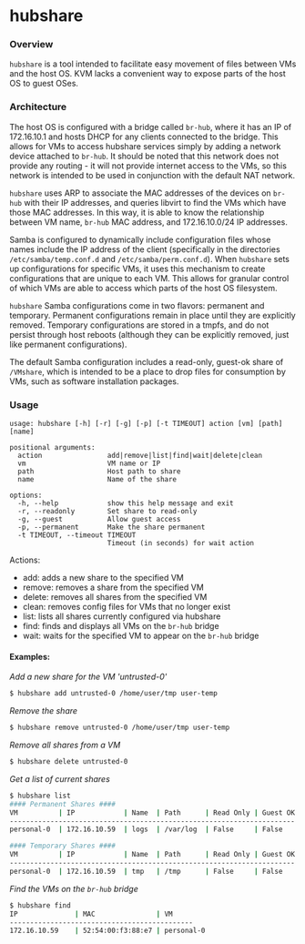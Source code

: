 # hubshare
### Overview
`hubshare` is a tool intended to facilitate easy movement of files between VMs
and the host OS. KVM lacks a convenient way to expose parts of the host OS to
guest OSes.

### Architecture
The host OS is configured with a bridge called `br-hub`, where it has an IP
of 172.16.10.1 and hosts DHCP for any clients connected to the bridge. This
allows for VMs to access hubshare services simply by adding a network device
attached to `br-hub`. It should be noted that this network does not provide
any routing - it will not provide internet access to the VMs, so this network
is intended to be used in conjunction with the default NAT network.

`hubshare` uses ARP to associate the MAC addresses of the devices on `br-hub`
with their IP addresses, and queries libvirt to find the VMs which have those
MAC addresses. In this way, it is able to know the relationship between VM
name, `br-hub` MAC address, and 172.16.10.0/24 IP addresses.

Samba is configured to dynamically include configuration files whose names
include the IP address of the client (specifically in the directories
`/etc/samba/temp.conf.d` and `/etc/samba/perm.conf.d`). When `hubshare`
sets up configurations for specific VMs, it uses this mechanism to create
configurations that are unique to each VM. This allows for granular control
of which VMs are able to access which parts of the host OS filesystem.

`hubshare` Samba configurations come in two flavors: permanent and temporary.
Permanent configurations remain in place until they are explicitly removed.
Temporary configurations are stored in a tmpfs, and do not persist through
host reboots (although they can be explicitly removed, just like permanent
configurations).

The default Samba configuration includes a read-only, guest-ok share of
`/VMshare`, which is intended to be a place to drop files for consumption
by VMs, such as software installation packages.

### Usage
```
usage: hubshare [-h] [-r] [-g] [-p] [-t TIMEOUT] action [vm] [path] [name]

positional arguments:
  action                add|remove|list|find|wait|delete|clean
  vm                    VM name or IP
  path                  Host path to share
  name                  Name of the share

options:
  -h, --help            show this help message and exit
  -r, --readonly        Set share to read-only
  -g, --guest           Allow guest access
  -p, --permanent       Make the share permanent
  -t TIMEOUT, --timeout TIMEOUT
                        Timeout (in seconds) for wait action
```

Actions:
- add: adds a new share to the specified VM
- remove: removes a share from the specified VM
- delete: removes all shares from the specified VM
- clean: removes config files for VMs that no longer exist
- list: lists all shares currently configured via hubshare
- find: finds and displays all VMs on the `br-hub` bridge
- wait: waits for the specified VM to appear on the `br-hub` bridge

#### Examples:
_Add a new share for the VM 'untrusted-0'_
```bash
$ hubshare add untrusted-0 /home/user/tmp user-temp
```

_Remove the share_
```bash
$ hubshare remove untrusted-0 /home/user/tmp user-temp
```

_Remove all shares from a VM_
```bash
$ hubshare delete untrusted-0
```

_Get a list of current shares_
```bash
$ hubshare list
#### Permanent Shares ####
VM          | IP            | Name  | Path      | Read Only | Guest OK
----------------------------------------------------------------------
personal-0  | 172.16.10.59  | logs  | /var/log  | False     | False   

#### Temporary Shares ####
VM          | IP            | Name  | Path      | Read Only | Guest OK
----------------------------------------------------------------------
personal-0  | 172.16.10.59  | tmp   | /tmp      | False     | False   
```

_Find the VMs on the `br-hub` bridge_
```bash
$ hubshare find
IP              | MAC               | VM
---------------------------------------------
172.16.10.59    | 52:54:00:f3:88:e7 | personal-0
```